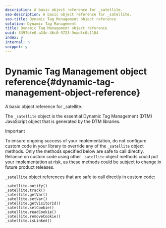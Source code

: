 ```yaml
---
description: A basic object reference for _satellite.
seo-description: A basic object reference for _satellite.
seo-title: Dynamic Tag Management object reference
solution: Dynamic Tag Management
title: Dynamic Tag Management object reference
uuid: 8397bfe0-a24e-46c0-9723-9eadfc0c1184
index: y
internal: n
snippet: y
---
```


# Dynamic Tag Management object reference{#dynamic-tag-management-object-reference}

A basic object reference for _satellite.

 The `_satellite` object is the essential Dynamic Tag Management (DTM) JavaScript object that is generated by the DTM libraries.

>[!IMPORTANT]
>
>To ensure ongoing success of your implementation, do not configure custom code in your library to override any of the `_satellite` object methods. Only the methods specified below are safe to call directly. Reliance on custom code using other `_satellite` object methods could put your implementation at risk, as these methods could be subject to change in future product releases.

`_satellite` object references that are safe to call directly in custom code:

```
_satellite.notify()
_satellite.track()
_satellite.getVar()
_satellite.setVar()
_satellite.getVisitorId()
_satellite.setCookie()
_satellite.readCookie()
_satellite.removeCookie()
_satellite.isLinked()

```

